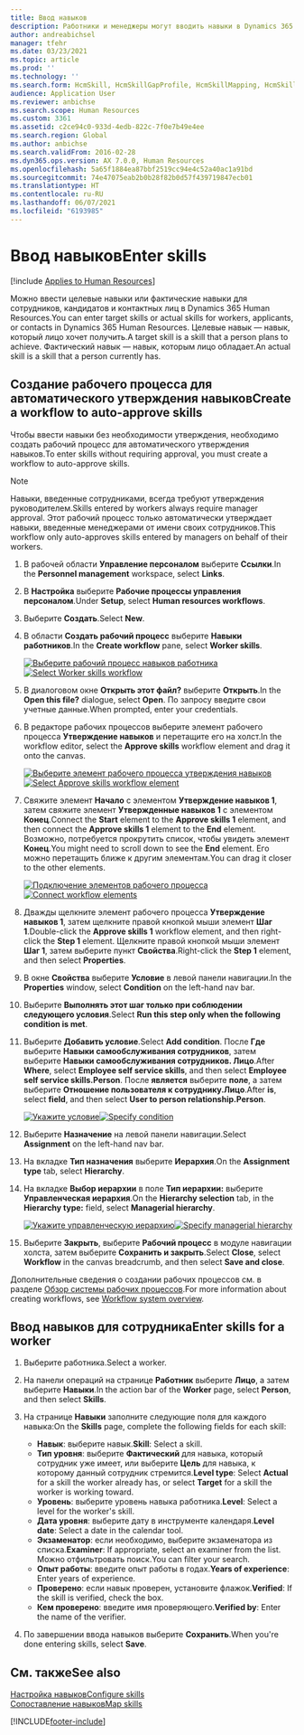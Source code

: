 ```yaml
---
title: Ввод навыков
description: Работники и менеджеры могут вводить навыки в Dynamics 365 Human Resources.
author: andreabichsel
manager: tfehr
ms.date: 03/23/2021
ms.topic: article
ms.prod: ''
ms.technology: ''
ms.search.form: HcmSkill, HcmSkillGapProfile, HcmSkillMapping, HcmSkillType, HcmEmployeeDevelopmentWorkspace
audience: Application User
ms.reviewer: anbichse
ms.search.scope: Human Resources
ms.custom: 3361
ms.assetid: c2ce94c0-933d-4edb-822c-7f0e7b49e4ee
ms.search.region: Global
ms.author: anbichse
ms.search.validFrom: 2016-02-28
ms.dyn365.ops.version: AX 7.0.0, Human Resources
ms.openlocfilehash: 5a65f1884ea87bbf2519cc94e4c52a40ac1a91bd
ms.sourcegitcommit: 74e47075eab2b0b28f82b0d57f439719847ecb01
ms.translationtype: HT
ms.contentlocale: ru-RU
ms.lasthandoff: 06/07/2021
ms.locfileid: "6193985"
---
```

# <a name="enter-skills"></a><span data-ttu-id="37b86-103">Ввод навыков</span><span class="sxs-lookup"><span data-stu-id="37b86-103">Enter skills</span></span>

[!include [Applies to Human Resources](../includes/applies-to-hr.md)]

<span data-ttu-id="37b86-104">Можно ввести целевые навыки или фактические навыки для сотрудников, кандидатов и контактных лиц в Dynamics 365 Human Resources.</span><span class="sxs-lookup"><span data-stu-id="37b86-104">You can enter target skills or actual skills for workers, applicants, or contacts in Dynamics 365 Human Resources.</span></span> <span data-ttu-id="37b86-105">Целевые навык — навык, который лицо хочет получить.</span><span class="sxs-lookup"><span data-stu-id="37b86-105">A target skill is a skill that a person plans to achieve.</span></span> <span data-ttu-id="37b86-106">Фактический навык — навык, которым лицо обладает.</span><span class="sxs-lookup"><span data-stu-id="37b86-106">An actual skill is a skill that a person currently has.</span></span>

## <a name="create-a-workflow-to-auto-approve-skills"></a><span data-ttu-id="37b86-107">Создание рабочего процесса для автоматического утверждения навыков</span><span class="sxs-lookup"><span data-stu-id="37b86-107">Create a workflow to auto-approve skills</span></span>

<span data-ttu-id="37b86-108">Чтобы ввести навыки без необходимости утверждения, необходимо создать рабочий процесс для автоматического утверждения навыков.</span><span class="sxs-lookup"><span data-stu-id="37b86-108">To enter skills without requiring approval, you must create a workflow to auto-approve skills.</span></span>

> [!NOTE]
> <span data-ttu-id="37b86-109">Навыки, введенные сотрудниками, всегда требуют утверждения руководителем.</span><span class="sxs-lookup"><span data-stu-id="37b86-109">Skills entered by workers always require manager approval.</span></span> <span data-ttu-id="37b86-110">Этот рабочий процесс только автоматически утверждает навыки, введенные менеджерами от имени своих сотрудников.</span><span class="sxs-lookup"><span data-stu-id="37b86-110">This workflow only auto-approves skills entered by managers on behalf of their workers.</span></span>

1. <span data-ttu-id="37b86-111">В рабочей области **Управление персоналом** выберите **Ссылки**.</span><span class="sxs-lookup"><span data-stu-id="37b86-111">In the **Personnel management** workspace, select **Links**.</span></span>

2. <span data-ttu-id="37b86-112">В **Настройка** выберите **Рабочие процессы управления персоналом**.</span><span class="sxs-lookup"><span data-stu-id="37b86-112">Under **Setup**, select **Human resources workflows**.</span></span>

3. <span data-ttu-id="37b86-113">Выберите **Создать**.</span><span class="sxs-lookup"><span data-stu-id="37b86-113">Select **New**.</span></span>

4. <span data-ttu-id="37b86-114">В области **Создать рабочий процесс** выберите **Навыки работников**.</span><span class="sxs-lookup"><span data-stu-id="37b86-114">In the **Create workflow** pane, select **Worker skills**.</span></span>

   <span data-ttu-id="37b86-115">[![Выберите рабочий процесс навыков работника](media/hr-develop-skills-new-workflow.png)](media/hr-develop-skills-new-workflow.png)</span><span class="sxs-lookup"><span data-stu-id="37b86-115">[![Select Worker skills workflow](media/hr-develop-skills-new-workflow.png)](media/hr-develop-skills-new-workflow.png)</span></span>

5. <span data-ttu-id="37b86-116">В диалоговом окне **Открыть этот файл?** выберите **Открыть**.</span><span class="sxs-lookup"><span data-stu-id="37b86-116">In the **Open this file?** dialogue, select **Open**.</span></span> <span data-ttu-id="37b86-117">По запросу введите свои учетные данные.</span><span class="sxs-lookup"><span data-stu-id="37b86-117">When prompted, enter your credentials.</span></span>

6. <span data-ttu-id="37b86-118">В редакторе рабочих процессов выберите элемент рабочего процесса **Утверждение навыков** и перетащите его на холст.</span><span class="sxs-lookup"><span data-stu-id="37b86-118">In the workflow editor, select the **Approve skills** workflow element and drag it onto the canvas.</span></span>

   <span data-ttu-id="37b86-119">[![Выберите элемент рабочего процесса утверждения навыков](media/hr-develop-skills-element.png)](media/hr-develop-skills-element.png)</span><span class="sxs-lookup"><span data-stu-id="37b86-119">[![Select Approve skills workflow element](media/hr-develop-skills-element.png)](media/hr-develop-skills-element.png)</span></span>

7. <span data-ttu-id="37b86-120">Свяжите элемент **Начало** с элементом **Утверждение навыков 1**, затем свяжите элемент **Утвержденные навыков 1** с элементом **Конец**.</span><span class="sxs-lookup"><span data-stu-id="37b86-120">Connect the **Start** element to the **Approve skills 1** element, and then connect the **Approve skills 1** element to the **End** element.</span></span> <span data-ttu-id="37b86-121">Возможно, потребуется прокрутить список, чтобы увидеть элемент **Конец**.</span><span class="sxs-lookup"><span data-stu-id="37b86-121">You might need to scroll down to see the **End** element.</span></span> <span data-ttu-id="37b86-122">Его можно перетащить ближе к другим элементам.</span><span class="sxs-lookup"><span data-stu-id="37b86-122">You can drag it closer to the other elements.</span></span>

   <span data-ttu-id="37b86-123">[![Подключение элементов рабочего процесса](media/hr-develop-skills-connect-elements.png)](media/hr-develop-skills-connect-elements.png)</span><span class="sxs-lookup"><span data-stu-id="37b86-123">[![Connect workflow elements](media/hr-develop-skills-connect-elements.png)](media/hr-develop-skills-connect-elements.png)</span></span>

8. <span data-ttu-id="37b86-124">Дважды щелкните элемент рабочего процесса **Утверждение навыков 1**, затем щелкните правой кнопкой мыши элемент **Шаг 1**.</span><span class="sxs-lookup"><span data-stu-id="37b86-124">Double-click the **Approve skills 1** workflow element, and then right-click the **Step 1** element.</span></span> <span data-ttu-id="37b86-125">Щелкните правой кнопкой мыши элемент **Шаг 1**, затем выберите пункт **Свойства**.</span><span class="sxs-lookup"><span data-stu-id="37b86-125">Right-click the **Step 1** element, and then select **Properties**.</span></span>

9. <span data-ttu-id="37b86-126">В окне **Свойства** выберите **Условие** в левой панели навигации.</span><span class="sxs-lookup"><span data-stu-id="37b86-126">In the **Properties** window, select **Condition** on the left-hand nav bar.</span></span>

10. <span data-ttu-id="37b86-127">Выберите **Выполнять этот шаг только при соблюдении следующего условия**.</span><span class="sxs-lookup"><span data-stu-id="37b86-127">Select **Run this step only when the following condition is met**.</span></span>

11. <span data-ttu-id="37b86-128">Выберите **Добавить условие**.</span><span class="sxs-lookup"><span data-stu-id="37b86-128">Select **Add condition**.</span></span> <span data-ttu-id="37b86-129">После **Где** выберите **Навыки самообслуживания сотрудников**, затем выберите **Навыки самообслуживания сотрудников. Лицо**.</span><span class="sxs-lookup"><span data-stu-id="37b86-129">After **Where**, select **Employee self service skills**, and then select **Employee self service skills.Person**.</span></span> <span data-ttu-id="37b86-130">После **является** выберите **поле**, а затем выберите **Отношение пользователя к сотруднику.Лицо**.</span><span class="sxs-lookup"><span data-stu-id="37b86-130">After **is**, select **field**, and then select **User to person relationship.Person**.</span></span>

    <span data-ttu-id="37b86-131">[![Укажите условие](media/hr-develop-skills-condition.png)](media/hr-develop-skills-condition.png)</span><span class="sxs-lookup"><span data-stu-id="37b86-131">[![Specify condition](media/hr-develop-skills-condition.png)](media/hr-develop-skills-condition.png)</span></span>

12. <span data-ttu-id="37b86-132">Выберите **Назначение** на левой панели навигации.</span><span class="sxs-lookup"><span data-stu-id="37b86-132">Select **Assignment** on the left-hand nav bar.</span></span>

13. <span data-ttu-id="37b86-133">На вкладке **Тип назначения** выберите **Иерархия**.</span><span class="sxs-lookup"><span data-stu-id="37b86-133">On the **Assignment type** tab, select **Hierarchy**.</span></span>

14. <span data-ttu-id="37b86-134">На вкладке **Выбор иерархии** в поле **Тип иерархии:** выберите **Управленческая иерархия**.</span><span class="sxs-lookup"><span data-stu-id="37b86-134">On the **Hierarchy selection** tab, in the **Hierarchy type:** field, select **Managerial hierarchy**.</span></span>

    <span data-ttu-id="37b86-135">[![Укажите управленческую иерархию](media/hr-develop-skills-hierarchy.png)](media/hr-develop-skills-hierarchy.png)</span><span class="sxs-lookup"><span data-stu-id="37b86-135">[![Specify managerial hierarchy](media/hr-develop-skills-hierarchy.png)](media/hr-develop-skills-hierarchy.png)</span></span>

15. <span data-ttu-id="37b86-136">Выберите **Закрыть**, выберите **Рабочий процесс** в модуле навигации холста, затем выберите **Сохранить и закрыть**.</span><span class="sxs-lookup"><span data-stu-id="37b86-136">Select **Close**, select **Workflow** in the canvas breadcrumb, and then select **Save and close**.</span></span>

<span data-ttu-id="37b86-137">Дополнительные сведения о создании рабочих процессов см. в разделе [Обзор системы рабочих процессов](../fin-ops-core/fin-ops/organization-administration/overview-workflow-system.md?toc=/dynamics365/human-resources/toc.json).</span><span class="sxs-lookup"><span data-stu-id="37b86-137">For more information about creating workflows, see [Workflow system overview](../fin-ops-core/fin-ops/organization-administration/overview-workflow-system.md?toc=/dynamics365/human-resources/toc.json).</span></span>

## <a name="enter-skills-for-a-worker"></a><span data-ttu-id="37b86-138">Ввод навыков для сотрудника</span><span class="sxs-lookup"><span data-stu-id="37b86-138">Enter skills for a worker</span></span>

1. <span data-ttu-id="37b86-139">Выберите работника.</span><span class="sxs-lookup"><span data-stu-id="37b86-139">Select a worker.</span></span>

2. <span data-ttu-id="37b86-140">На панели операций на странице **Работник** выберите **Лицо**, а затем выберите **Навыки**.</span><span class="sxs-lookup"><span data-stu-id="37b86-140">In the action bar of the **Worker** page, select **Person**, and then select **Skills**.</span></span>

3. <span data-ttu-id="37b86-141">На странице **Навыки** заполните следующие поля для каждого навыка:</span><span class="sxs-lookup"><span data-stu-id="37b86-141">On the **Skills** page, complete the following fields for each skill:</span></span>

   - <span data-ttu-id="37b86-142">**Навык**: выберите навык.</span><span class="sxs-lookup"><span data-stu-id="37b86-142">**Skill**: Select a skill.</span></span>
   - <span data-ttu-id="37b86-143">**Тип уровня**: выберите **Фактический** для навыка, который сотрудник уже имеет, или выберите **Цель** для навыка, к которому данный сотрудник стремится.</span><span class="sxs-lookup"><span data-stu-id="37b86-143">**Level type**: Select **Actual** for a skill the worker already has, or select **Target** for a skill the worker is working toward.</span></span>
   - <span data-ttu-id="37b86-144">**Уровень**: выберите уровень навыка работника.</span><span class="sxs-lookup"><span data-stu-id="37b86-144">**Level**: Select a level for the worker's skill.</span></span>
   - <span data-ttu-id="37b86-145">**Дата уровня**: выберите дату в инструменте календаря.</span><span class="sxs-lookup"><span data-stu-id="37b86-145">**Level date**: Select a date in the calendar tool.</span></span>
   - <span data-ttu-id="37b86-146">**Экзаменатор**: если необходимо, выберите экзаменатора из списка.</span><span class="sxs-lookup"><span data-stu-id="37b86-146">**Examiner**: If appropriate, select an examiner from the list.</span></span> <span data-ttu-id="37b86-147">Можно отфильтровать поиск.</span><span class="sxs-lookup"><span data-stu-id="37b86-147">You can filter your search.</span></span>
   - <span data-ttu-id="37b86-148">**Опыт работы**: введите опыт работы в годах.</span><span class="sxs-lookup"><span data-stu-id="37b86-148">**Years of experience**: Enter years of experience.</span></span>
   - <span data-ttu-id="37b86-149">**Проверено**: если навык проверен, установите флажок.</span><span class="sxs-lookup"><span data-stu-id="37b86-149">**Verified**: If the skill is verified, check the box.</span></span>
   - <span data-ttu-id="37b86-150">**Кем проверено**: введите имя проверяющего.</span><span class="sxs-lookup"><span data-stu-id="37b86-150">**Verified by**: Enter the name of the verifier.</span></span>

4. <span data-ttu-id="37b86-151">По завершении ввода навыков выберите **Сохранить**.</span><span class="sxs-lookup"><span data-stu-id="37b86-151">When you're done entering skills, select **Save**.</span></span>

## <a name="see-also"></a><span data-ttu-id="37b86-152">См. также</span><span class="sxs-lookup"><span data-stu-id="37b86-152">See also</span></span>

[<span data-ttu-id="37b86-153">Настройка навыков</span><span class="sxs-lookup"><span data-stu-id="37b86-153">Configure skills</span></span>](hr-develop-skills.md)<br>
[<span data-ttu-id="37b86-154">Сопоставление навыков</span><span class="sxs-lookup"><span data-stu-id="37b86-154">Map skills</span></span>](hr-develop-map-skills.md)

[!INCLUDE[footer-include](../includes/footer-banner.md)]